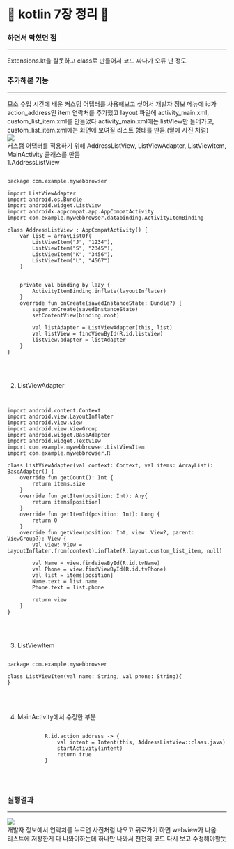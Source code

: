 :ghost: kotlin 7장 정리 :ghost:
=============
### 하면서 막혔던 점 
-------------
Extensions.kt을 잘못하고 class로 만들어서 코드 짜다가 오류 난 정도
### 추가해본 기능
-------------
모소 수업 시간에 배운 커스텀 어댑터를 사용해보고 싶어서 개발자 정보 메뉴에 id가 action_address인 item 연락처를 추가했고 layout 파일에 activity_main.xml, custom_list_item.xml를 만들었다 activity_main.xml에는 listView만 들어가고, custom_list_item.xml에는 화면에 보여질 리스트 형태를 만듬.(밑에 사진 처럼)<br>
<img src="https://user-images.githubusercontent.com/78543382/167379363-1ab0cd3b-37c2-4954-9534-670c8ef75d38.png"/> <br>
커스텀 어댑터를 적용하기 위해 AddressListView, ListViewAdapter, ListViewItem, MainActivity 클래스를 만듬<br>
1.AddressListView <br>
<pre>
<code>
package com.example.mywebbrowser

import ListViewAdapter
import android.os.Bundle
import android.widget.ListView
import androidx.appcompat.app.AppCompatActivity
import com.example.mywebbrowser.databinding.ActivityItemBinding

class AddressListView : AppCompatActivity() {
    var list = arrayListOf<ListViewItem>(
        ListViewItem("J", "1234"),
        ListViewItem("S", "2345"),
        ListViewItem("K", "3456"),
        ListViewItem("L", "4567")
    )


    private val binding by lazy {
        ActivityItemBinding.inflate(layoutInflater)
    }
    override fun onCreate(savedInstanceState: Bundle?) {
        super.onCreate(savedInstanceState)
        setContentView(binding.root)

        val listAdapter = ListViewAdapter(this, list)
        val listView = findViewById<ListView>(R.id.listView)
        listView.adapter = listAdapter
    }
}
</code>
</pre> <br>
2. ListViewAdapter<br>
<pre>
<code>

import android.content.Context
import android.view.LayoutInflater
import android.view.View
import android.view.ViewGroup
import android.widget.BaseAdapter
import android.widget.TextView
import com.example.mywebbrowser.ListViewItem
import com.example.mywebbrowser.R

class ListViewAdapter(val context: Context, val items: ArrayList<ListViewItem>): BaseAdapter() {
    override fun getCount(): Int {
        return items.size
    }
    override fun getItem(position: Int): Any{
        return items[position]
    }
    override fun getItemId(position: Int): Long {
        return 0
    }
    override fun getView(position: Int, view: View?, parent: ViewGroup?): View {
        val view: View = LayoutInflater.from(context).inflate(R.layout.custom_list_item, null)

        val Name = view.findViewById<TextView>(R.id.tvName)
        val Phone = view.findViewById<TextView>(R.id.tvPhone)
        val list = items[position]
        Name.text = list.name
        Phone.text = list.phone

        return view
    }
}
</code>
</pre> <br>
3. ListViewItem
<pre>
<code>
package com.example.mywebbrowser

class ListViewItem(val name: String, val phone: String){
}
</code>
</pre><br>
4. MainActivity에서 수정한 부분
<pre>
<code>
            R.id.action_address -> {
                val intent = Intent(this, AddressListView::class.java)
                startActivity(intent)
                return true
            }
</code>
</pre> <br>
### 실행결과
-------------
<img src="https://user-images.githubusercontent.com/78543382/167381071-229c8615-6b80-4d12-94ef-a38b1d6d26ca.png"/> <br>
개발자 정보에서 연락처를 누르면 사진처럼 나오고 뒤로가기 하면 webview가 나옴<br>
리스트에 저장한게 다 나와야하는데 하나만 나와서 천천히 코드 다시 보고 수정해야할듯






